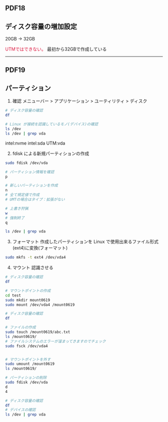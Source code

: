 
## PDF18
## ディスク容量の増加設定

20GB → 32GB

<span style="color:crimson">UTMではできない。</span>
最初から32GBで作成している

***

## PDF19
## パーティション

1. 確認
メニューバー > アプリケーション > ユーティリティ > ディスク

```sh
# ディスク容量の確認
df

# Linux が接続を認識しているモノ(デバイス)の確認
ls /dev
ls /dev | grep vda
```

intel:nvme
intel:sda
UTM:vda

2. fdisk による新規パーティションの作成
```sh
sudo fdisk /dev/vda
```
```sh
# パーティション情報を確認
p

# 新しいパーティションを作成
n
# 全て規定値で作成
# UMTの場合はタイプ：拡張がない

# 上書き狩猟
w
# 強制終了
q
```
```sh
ls /dev | grep vda
```

3. フォーマット
作成したパーティションを Linux で使用出来るファイル形式(ext4)に変換(フォーマット)
```sh
sudo mkfs -t ext4 /dev/vda4
```

4. マウント
認識させる
```sh
# ディスク容量の確認
df

# マウントポイントの作成
cd test
sudo mkdir mount0619
sudo mount /dev/vda4 /mount0619

# ディスク容量の確認
df

# ファイルの作成
sudo touch /mount0619/abc.txt
ls /mount0619/
# ファイルシステムのエラーが溜まってきますのでチェック
sudo fsck /dev/vda4


# マウントポイントを外す
sudo umount /mount0619
ls /mount0619/

# パーティションの削除
sudo fdisk /dev/vda
d
4

# ディスク容量の確認
df
# デバイスの確認
ls /dev | grep vda
```

